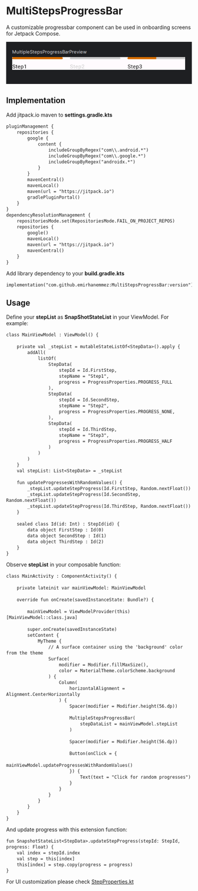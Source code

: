 # MultiStepsProgressBar

A customizable progressbar component can be used in onboarding screens for Jetpack Compose.

![MultiStepsProgressBar Preview](https://github.com/emirhanemmez/MultiStepsProgressBar/blob/main/screenshot/multistepsprogressbarpreview.png)

## Implementation

Add jitpack.io maven to **settings.gradle.kts**

```
pluginManagement {
    repositories {
        google {
            content {
                includeGroupByRegex("com\\.android.*")
                includeGroupByRegex("com\\.google.*")
                includeGroupByRegex("androidx.*")
            }
        }
        mavenCentral()
        mavenLocal()
        maven(url = "https://jitpack.io")
        gradlePluginPortal()
    }
}
dependencyResolutionManagement {
    repositoriesMode.set(RepositoriesMode.FAIL_ON_PROJECT_REPOS)
    repositories {
        google()
        mavenLocal()
        maven(url = "https://jitpack.io")
        mavenCentral()
    }
}
```

Add library dependency to your **build.gradle.kts**

```
implementation("com.github.emirhanemmez:MultiStepsProgressBar:version")
```

## Usage

Define your **stepList** as **SnapShotStateList**  in your ViewModel. For example:

```
class MainViewModel : ViewModel() {

    private val _stepList = mutableStateListOf<StepData>().apply {
        addAll(
            listOf(
                StepData(
                    stepId = Id.FirstStep,
                    stepName = "Step1",
                    progress = ProgressProperties.PROGRESS_FULL
                ),
                StepData(
                    stepId = Id.SecondStep,
                    stepName = "Step2",
                    progress = ProgressProperties.PROGRESS_NONE,
                ),
                StepData(
                    stepId = Id.ThirdStep,
                    stepName = "Step3",
                    progress = ProgressProperties.PROGRESS_HALF
                )
            )
        )
    }
    val stepList: List<StepData> = _stepList

    fun updateProgressesWithRandomValues() {
        _stepList.updateStepProgress(Id.FirstStep, Random.nextFloat())
        _stepList.updateStepProgress(Id.SecondStep, Random.nextFloat())
        _stepList.updateStepProgress(Id.ThirdStep, Random.nextFloat())
    }

    sealed class Id(id: Int) : StepId(id) {
        data object FirstStep : Id(0)
        data object SecondStep : Id(1)
        data object ThirdStep : Id(2)
    }
}
```

Observe **stepList** in your composable function:

```
class MainActivity : ComponentActivity() {

    private lateinit var mainViewModel: MainViewModel

    override fun onCreate(savedInstanceState: Bundle?) {

        mainViewModel = ViewModelProvider(this)[MainViewModel::class.java]

        super.onCreate(savedInstanceState)
        setContent {
            MyTheme {
                // A surface container using the 'background' color from the theme
                Surface(
                    modifier = Modifier.fillMaxSize(),
                    color = MaterialTheme.colorScheme.background
                ) {
                    Column(
                        horizontalAlignment = Alignment.CenterHorizontally
                    ) {
                        Spacer(modifier = Modifier.height(56.dp))

                        MultipleStepsProgressBar(
                            stepDataList = mainViewModel.stepList
                        )

                        Spacer(modifier = Modifier.height(56.dp))

                        Button(onClick = {
                            mainViewModel.updateProgressesWithRandomValues()
                        }) {
                            Text(text = "Click for random progresses")
                        }
                    }
                }
            }
        }
    }
}
```

And update progress with this extension function:

```
fun SnapshotStateList<StepData>.updateStepProgress(stepId: StepId, progress: Float) {
    val index = stepId.index
    val step = this[index]
    this[index] = step.copy(progress = progress)
}
```

For UI customization please check [StepProperties.kt](https://github.com/emirhanemmez/MultiStepsProgressBar/blob/main/multistepsprogressbar/src/main/java/com/emirhanemmez/multistepsprogressbar/model/StepProperties.kt)

